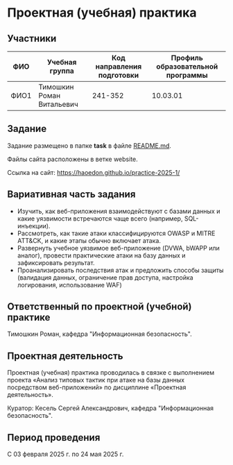 # Проектная (учебная) практика

## Участники

| ФИО | Учебная группа | Код направления подготовки | Профиль образовательной программы |
|-|-|-|-|
| ФИО1 |Тимошкин Роман Витальевич|241-352|10.03.01|


## Задание

Задание размещено в папке **task** в файле [README.md](task/README.md).

Файлы сайта расположены в ветке website.

Ссылка на сайт: https://haoedon.github.io/practice-2025-1/

## Вариативная часть задания

- Изучить, как веб-приложения взаимодействуют с базами данных и какие уязвимости встречаются чаще всего (например, SQL-инъекции).
- Рассмотреть, как такие атаки классифицируются OWASP и MITRE ATT&CK, и какие этапы обычно включает атака.
- Развернуть учебное уязвимое веб-приложение (DVWA, bWAPP или аналог), провести практические атаки на базу данных и зафиксировать результат.
- Проанализировать последствия атак и предложить способы защиты (валидация данных, ограничение прав доступа, настройка логирования, использование WAF)

## Ответственный по проектной (учебной) практике

Тимошкин Роман, кафедра "Информационная безопасность".

## Проектная деятельность

Проектная (учебная) практика проводилась в связке с выполнением проекта «Анализ типовых тактик при атаке на базы данных посредством
веб-приложений» по дисциплине «Проектная деятельность».

Куратор: Кесель Сергей Александрович, кафедра "Информационная безопасность".

## Период проведения

С 03 февраля 2025 г. по 24 мая 2025 г.
